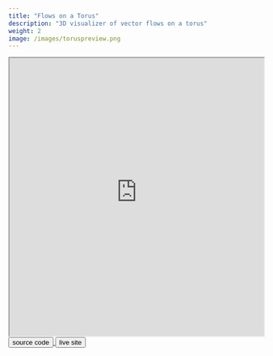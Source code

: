 ```yaml
---
title: "Flows on a Torus"
description: "3D visualizer of vector flows on a torus"
weight: 2
image: /images/toruspreview.png
---
```


<iframe class="website-preview" src="https://mellifluous-cajeta-f7a04b.netlify.app/" width="100%" height="550px"></iframe>

<div class="links">
<a class="fake-button" href="https://github.com/louismeunier/torus-flow">
<button class="btn btn-info">source code</button>
</a>
<a class="fake-button" href="https://onatorus.louismeunier.net">
<button class="btn btn-info">live site</button>
</a>
</div>